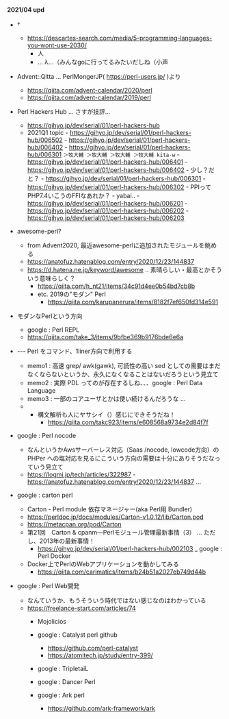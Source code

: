 #### 2021/04 upd

- †
     - https://descartes-search.com/media/5-programming-languages-you-wont-use-2030/
         - 人
         - ... λ...（みんなgoに行ってるみたいだしね（小声

- Advent::Qitta ... PerlMongerJP( https://perl-users.jp/ )より
     - https://qiita.com/advent-calendar/2020/perl
     - https://qiita.com/advent-calendar/2019/perl
     

- Perl Hackers Hub ... さすが技評...
     - https://gihyo.jp/dev/serial/01/perl-hackers-hub
     - 2021Q1 topic
           - https://gihyo.jp/dev/serial/01/perl-hackers-hub/006502
           - https://gihyo.jp/dev/serial/01/perl-hackers-hub/006402
           - https://gihyo.jp/dev/serial/01/perl-hackers-hub/006301
              ```
                ＞牧大輔
                ＞牧大輔
                ＞牧大輔
                ＞牧大輔
                kita-w
              ```
           - https://gihyo.jp/dev/serial/01/perl-hackers-hub/006401
           - https://gihyo.jp/dev/serial/01/perl-hackers-hub/006402
                 - 少し？だと？
           - https://gihyo.jp/dev/serial/01/perl-hackers-hub/006301
           - https://gihyo.jp/dev/serial/01/perl-hackers-hub/006302
                - PPIってPHP7.4いこうのFFIなあれか？
           - yabai..
                - https://gihyo.jp/dev/serial/01/perl-hackers-hub/006201
                - https://gihyo.jp/dev/serial/01/perl-hackers-hub/006202
                - https://gihyo.jp/dev/serial/01/perl-hackers-hub/006203

- awesome-perl?
     - from Advent2020, 最近awesome-perlに追加されたモジュールを眺める
     - https://anatofuz.hatenablog.com/entry/2020/12/23/144837
     - https://d.hatena.ne.jp/keyword/awesome .. 素晴らしい・最高とかそういう意味らしく？
          - https://qiita.com/h_nt21/items/34c91d4ee0b54bd7cb8b
          - etc. 2019の"モダン" Perl
               - https://qiita.com/karupanerura/items/8182f7ef650fd314e591

- モダンなPerlという方向
     - google : Perl REPL
     - https://qiita.com/take_3/items/9bfbe369b9176bde6e6a
- --- Perl をコマンド、1liner方向で利用する
     - memo1 : 高速 grep/ awk(gawk), 可読性の高い sed としての需要はまだなくならないというか、永久になくなることはないだろうという見立て
     - memo2 : 実際 PDL ってのが存在するしね、、、google : Perl Data Language
     - memo3 : 一部のコアユーザとかは使い続けるんだろうな ... 
     - * 構文解析も人にヤサシイ（）感じにできそうだね！
           - https://qiita.com/takc923/items/e608568a9734e2d84f7f

- google : Perl nocode
     - なんというかAwsサーバーレス対応（Saas /nocode, lowcode方向）の PHPer への塩対応を見るにこういう方向の需要は十分にありそうだなっていう見立て
     - https://logmi.jp/tech/articles/322987
           - https://anatofuz.hatenablog.com/entry/2020/12/23/144837 ... 
- google : carton perl
     - Carton - Perl module 依存マネージャー(aka Perl用 Bundler)
     - https://perldoc.jp/docs/modules/Carton-v1.0.12/lib/Carton.pod
     - https://metacpan.org/pod/Carton
     - 第21回　Carton & cpanm―Perlモジュール管理最新事情（3）  ... ただし、2013年の最新事情！
          - https://gihyo.jp/dev/serial/01/perl-hackers-hub/002103
_ google : Perl Docker
     - Docker上でPerlのWebアプリケーションを動かしてみる
          - https://qiita.com/carimatics/items/b24b51a2027eb749d44b
- google : Perl Web開発
     - なんていうか、もうそういう時代ではない感じなのはわかっている
     - https://freelance-start.com/articles/74
          - Mojolicios
          - google : Catalyst perl github
               - https://github.com/perl-catalyst
               - https://atomitech.jp/study/entry-399/
          - google : TripletaiL
               
          - google : Dancer Perl
          - google : Ark perl
               - https://github.com/ark-framework/ark
          
     
     
